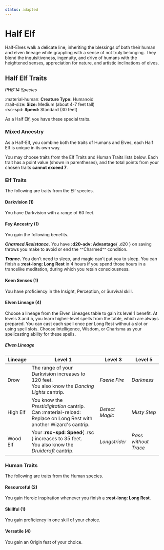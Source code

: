 ```yaml
---
status: adapted
---
```


# Half Elf

Half-Elves walk a delicate line, inheriting the blessings of both their human and elven lineage while grappling with a sense of not truly belonging. They blend the inquisitiveness, ingenuity, and drive of humans with the heightened senses, appreciation for nature, and artistic inclinations of elves.

## Half Elf Traits

*PHB'14 Species*

:material-human: **Creature Type:** Humanoid  
:trait-size: **Size:** Medium (about 4-7 feet tall)  
:rsc-spd: **Speed:** Standard (30 feet)

As a Half Elf, you have these special traits.

### Mixed Ancestry

As a Half-Elf, you combine both the traits of Humans and Elves, each Half Elf is unique in its own way.

You may choose traits from the Elf Traits and Human Traits lists below. Each trait has a point value (shown in parentheses), and the total points from your chosen traits **cannot exceed 7**.

### Elf Traits

The following are traits from the Elf species.

#### Darkvision (1)

You have Darkvision with a range of 60 feet.

#### Fey Ancestry (1)

You gain the following benefits.

***Charmed Resistance.*** You have **:d20-adv: Advantage**{ .d20 } on saving throws you make to avoid or end the ^^Charmed^^ condition.

***Trance.*** You don't need to sleep, and magic can't put you to sleep. You can finish a **:rest-long: Long Rest** in 4 hours if you spend those hours in a trancelike meditation, during which you retain consciousness.

#### Keen Senses (1)

You have proficiency in the Insight, Perception, or Survival skill.

#### Elven Lineage (4)

Choose a lineage from the Elven Lineages table to gain its level 1 benefit. At levels 3 and 5, you learn higher-level spells from the table, which are always prepared. You can cast each spell once per Long Rest without a slot or using spell slots. Choose Intelligence, Wisdom, or Charisma as your spellcasting ability for these spells.

##### Elven Lineage

| Lineage | Level 1 | Level 3 | Level 5 |
|---|---|---|---|
| Drow | The range of your Darkvision increases to 120 feet. <br>You also know the *Dancing Lights* cantrip. | *Faerie Fire* | *Darkness* |
| High Elf | You know the *Prestidigitation* cantrip. Can :material-reload: Replace on Long Rest with another Wizard's cantrip. | *Detect Magic* | *Misty Step* |
| Wood Elf | Your **:rsc-spd: Speed**{ .rsc } increases to 35 feet. <br>You also know the *Druidcraft* cantrip. | *Longstrider* | *Pass without Trace* |

### Human Traits

The following are traits from the Human species.

#### Resourceful (2)

You gain Heroic Inspiration whenever you finish a **:rest-long: Long Rest**.

#### Skillful (1)

You gain proficiency in one skill of your choice.

#### Versatile (4)
 
You gain an Origin feat of your choice.

<!--

***Drow Heritage***  
When the majority of humans moved to the depths of the Underdark for protection, cultures from myriad of nations and races began to intermingle. Thankfully, the severe trust issues of the Drow did not pass down to these Half-elves

***High-Elf Heritage***  
A faint echo of the Ancient Forest's grace lingers in half-elves with this bloodline, though the burdensome sins tied to that heritage do not. Despite this, proclaiming one's High Elf parentage is still ill-advised

***Wood-Elf Heritage***  
Inheriting the nimble grace and stealthy nature of their wood elf parents, these half-elves move with a quickened stride and possess an acute awareness of their surroundings, making them adept at navigating both natural and urban environments unseen.

-->